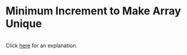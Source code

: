 # Minimum Increment to Make Array Unique 

~~~java

~~~

Click [here](Explanation.md) for an explanation.

